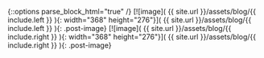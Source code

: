 {::options parse_block_html="true" /}
<span class="image-row image-row-sm">
[![image]( {{ site.url }}/assets/blog/{{ include.left }} ){: width="368" height="276"}]( {{ site.url }}/assets/blog/{{ include.left }} ){: .post-image}
[![image]( {{ site.url }}/assets/blog/{{ include.right }} ){: width="368" height="276"}]( {{ site.url }}/assets/blog/{{ include.right }} ){: .post-image}
</span>